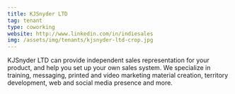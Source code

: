 ```yaml
---
title: KJSnyder LTD
tag: tenant
type: coworking
website: http://www.linkedin.com/in/indiesales
img: /assets/img/tenants/kjsnyder-ltd-crop.jpg
---
```

KJSnyder LTD can provide independent sales representation for your product, and help you set up your own sales system. We specialize in training, messaging, printed and video marketing material creation, territory development, web and social media presence and more.
